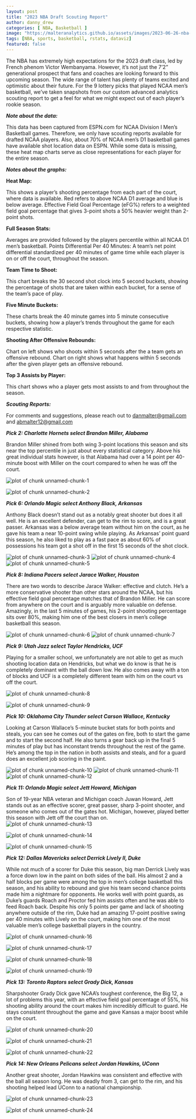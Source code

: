 ```yaml
---
layout: post
title: "2023 NBA Draft Scouting Report"
author: danny_drew
categories: [ NBA, Basketball ]
image: "https://malteranalytics.github.io/assets/images/2023-06-26-nba-draft2023/image25.png"
tags: [NBA, sports, basketball, rstats, dataviz]
featured: false
---
```



The NBA has extremely high expectations for the 2023 draft class, led by French phenom Victor Wembanyama.  However, it’s not just the 7’2” generational prospect that fans and coaches are looking forward to this upcoming season.   The wide range of talent has plenty of teams excited and optimistic about their future.  For the 9 lottery picks that played NCAA men’s basketball, we’ve taken snapshots from our custom advanced analytics scouting report to get a feel for what we might expect out of each player’s rookie season.  

***Note about the data:***

This data has been captured from ESPN.com for NCAA Division I Men’s Basketball games.  Therefore, we only have scouting reports available for drafted NCAA players.  Also, about 70% of NCAA men’s D1 basketball games have available shot location data on ESPN.  While some data is missing, these heat map charts serve as close representations for each player for the entire season.  





***Notes about the graphs:***

**Heat Map:** 

This shows a player’s shooting percentage from each part of the court, where data is available.  Red refers to above NCAA D1 average and blue is below average.  Effective Field Goal Percentage (eFG%) refers to a weighted field goal percentage that gives 3-point shots a 50% heavier weight than 2-point shots. 

**Full Season Stats:** 

Averages are provided followed by the players percentile within all NCAA D1 men’s basketball.
Points Differential Per 40 Minutes: A team’s net point differential standardized per 40 minutes of game time while each player is on or off the court, throughout the season. 

**Team Time to Shoot:** 

This chart breaks the 30 second shot clock into 5 second buckets, showing the percentage of shots that are taken within each bucket, for a sense of the team’s pace of play.

**Five Minute Buckets:**

These charts break the 40 minute games into 5 minute consecutive buckets, showing how a player’s trends throughout the game for each respective statistic. 

**Shooting After Offensive Rebounds:**

Chart on left shows who shoots within 5 seconds after the a team gets an offensive rebound.  Chart on right shows what happens within 5 seconds after the given player gets an offensive rebound.

**Top 3 Assists by Player:**

This chart shows who a player gets most assists to and from throughout the season.




***Scouting Reports:***

For comments and suggestions, please reach out to danmalter@gmail.com and abmalter12@gmail.com


***Pick 2: Charlotte Hornets select Brandon Miller, Alabama***

Brandon Miller shined from both wing 3-point locations this season and sits near the top percentile in just about every statistical category.   Above his great individual stats however, is that Alabama had over a 14 point per 40-minute boost with Miller on the court compared to when he was off the court.  


![plot of chunk unnamed-chunk-1](/assets/images/2023-06-26-nba-draft2023/image1.png) 

![plot of chunk unnamed-chunk-2](/assets/images/2023-06-26-nba-draft2023/image2.png) 


***Pick 6: Orlando Magic select Anthony Black, Arkansas***

Anthony Black doesn’t stand out as a notably great shooter but does it all well.  He is an excellent defender, can get to the rim to score, and is a great passer.  Arkansas was a below average team without him on the court, as he gave his team a near 10-point swing while playing.  As Arkansas’ point guard this season, he also liked to play as a fast pace as about 60% of possessions his team got a shot off in the first 15 seconds of the shot clock. 

![plot of chunk unnamed-chunk-3](/assets/images/2023-06-26-nba-draft2023/image3.png) 
![plot of chunk unnamed-chunk-4](/assets/images/2023-06-26-nba-draft2023/image4.png) 
![plot of chunk unnamed-chunk-5](/assets/images/2023-06-26-nba-draft2023/image5.png) 


***Pick 8: Indiana Pacers select Jarace Walker, Houston***

There are two words to describe Jarace Walker: effective and clutch.  He’s a more conservative shooter than other stars around the NCAA, but his effective field goal percentage matches that of Brandon Miller.  He can score from anywhere on the court and is arguably more valuable on defense.  Amazingly, in the last 5 minutes of games, his 2-point shooting percentage sits over 80%, making him one of the best closers in men’s college basketball this season.  

![plot of chunk unnamed-chunk-6](/assets/images/2023-06-26-nba-draft2023/image6.png) 
![plot of chunk unnamed-chunk-7](/assets/images/2023-06-26-nba-draft2023/image7.png) 

***Pick 9: Utah Jazz select Taylor Hendricks, UCF***

Playing for a smaller school, we unfortunately are not able to get as much shooting location data on Hendricks, but what we do know is that he is completely dominant with the ball down low.  He also comes away with a ton of blocks and UCF is a completely different team with him on the court vs off the court.  

![plot of chunk unnamed-chunk-8](/assets/images/2023-06-26-nba-draft2023/image8.png) 

![plot of chunk unnamed-chunk-9](/assets/images/2023-06-26-nba-draft2023/image9.png) 


***Pick 10: Oklahoma City Thunder select Carson Wallace, Kentucky***

Looking at Carson Wallace’s 5-minute bucket stats for both points and steals, you can see he comes out of the gates on fire, both to start the game and to start the second half.   He also turns a gear back up in the final 5 minutes of play but has inconstant trends throughout the rest of the game.  He’s among the top in the nation in both assists and steals, and for a guard does an excellent job scoring in the paint. 


![plot of chunk unnamed-chunk-10](/assets/images/2023-06-26-nba-draft2023/image10.png) 
![plot of chunk unnamed-chunk-11](/assets/images/2023-06-26-nba-draft2023/image11.png) 
![plot of chunk unnamed-chunk-12](/assets/images/2023-06-26-nba-draft2023/image12.png) 



***Pick 11: Orlando Magic select Jett Howard, Michigan***

Son of 19-year NBA veteran and Michigan coach Juwan Howard, Jett stands out as an effective scorer, great passer, sharp 3-point shooter, and someone who comes out of the gates hot.  Michigan, however, played better this season with Jett off the court than on.  
![plot of chunk unnamed-chunk-13](/assets/images/2023-06-26-nba-draft2023/image13.png) 

![plot of chunk unnamed-chunk-14](/assets/images/2023-06-26-nba-draft2023/image14.png) 

![plot of chunk unnamed-chunk-15](/assets/images/2023-06-26-nba-draft2023/image15.png) 


***Pick 12: Dallas Mavericks select Derrick Lively II, Duke***

While not much of a scorer for Duke this season, big man Derrick Lively was a force down low in the paint on both sides of the ball.  His almost 2 and a half blocks per game were among the top in men’s college basketball this season, and his ability to rebound and give his team second chance points made him a nightmare for opponents.   He works well with point guards, as Duke’s guards Roach and Proctor fed him assists often and he was able to feed Roach back.  Despite his only 5 points per game and lack of shooting anywhere outside of the rim, Duke had an amazing 17-point positive swing per 40 minutes with Lively on the court, making him one of the most valuable men’s college basketball players in the country.   

![plot of chunk unnamed-chunk-16](/assets/images/2023-06-26-nba-draft2023/image16.png) 

![plot of chunk unnamed-chunk-17](/assets/images/2023-06-26-nba-draft2023/image17.png) 

![plot of chunk unnamed-chunk-18](/assets/images/2023-06-26-nba-draft2023/image18.png) 

![plot of chunk unnamed-chunk-19](/assets/images/2023-06-26-nba-draft2023/image19.png) 

***Pick 13: Toronto Raptors select Grady Dick, Kansas***

Sharpshooter Grady Dick gave NCAA’s toughest conference, the Big 12, a lot of problems this year, with an effective field goal percentage of 55%, his shooting ability around the court makes him incredibly difficult to guard.  He stays consistent throughout the game and gave Kansas a major boost while on the court. 

![plot of chunk unnamed-chunk-20](/assets/images/2023-06-26-nba-draft2023/image20.png) 

![plot of chunk unnamed-chunk-21](/assets/images/2023-06-26-nba-draft2023/image21.png) 

![plot of chunk unnamed-chunk-22](/assets/images/2023-06-26-nba-draft2023/image22.png) 

***Pick 14: New Orleans Pelicans select Jordan Hawkins, UConn***

Another great shooter, Jordan Hawkins was consistent and effective with the ball all season long.  He was deadly from 3, can get to the rim, and his shooting helped lead UConn to a national championship.  


![plot of chunk unnamed-chunk-23](/assets/images/2023-06-26-nba-draft2023/image23.png) 

![plot of chunk unnamed-chunk-24](/assets/images/2023-06-26-nba-draft2023/image24.png) 
